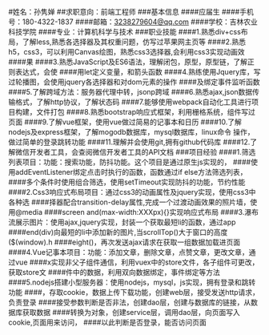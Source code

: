 #姓名：孙隽婵
##求职意向：前端工程师
###基本信息
####应届生
####手机号：180-4322-1837
####邮箱：3238279604@qq.com
####学校：吉林农业科技学院
####专业：计算机科学与技术
###职业技能
####1.熟悉div+css布局，了解less,熟悉各选择器及其权重问题，仿写过苹果网主页等
####2.熟悉h5，css3，可以利用Canvas绘图，熟悉css3选择器,会利用css3实现动画效
####果
####3.熟悉JavaScript及ES6语法，理解闭包，原型，原型链，了解正则表达式，会使
####用let定义变量，和箭头函数
####4.熟练使用Jquery库，写过轮播图，会使用jquery各选择器和对dom元素的操作
####及绑定事件监听函数
####5.了解跨域方法：服务器代理中转，jsonp跨域
####6.熟悉ajax,json数据传输格式，了解http协议，了解状态码
####7.能够使用webpack自动化工具进行项目构建，文件打包
####8.熟悉bootstrap响应式框架，利用栅格系统，组件写过页面
####9.了解vue框架，使用vue做过简易的记事本和日历
####10.了解nodejs及express框架，了解mogodb数据库，mysql数据库，linux命令
操作，做过简单的登录跳转功能
####11.理解并会使用git,拥有github代码库
####12.了解微信开发者工具，会查阅微信开发者工具的API文档
###项目经验
####1.筛选列表项目：功能：搜索功能，防抖功能。这个项目是通过原生js实现的，
####使用addEventListener绑定点击时执行的函数，函数通过if else方法筛选列表，
####多个条件时使用组合筛选，使用setTimeout实现防抖的功能，节约性能
####2.Css3响应式布局项目：通过css3的动画属性及jquery实现，使用css3中各种选
####择器配合transition-delay属性,完成一个过渡动画效果的照片墙，使用@media
####screen and(max-width:XXXpx){}实现响应式布局
####3.瀑布流展示图片：使用ajax,jquery实现，封装一个获取最短li的函数，通过app
####end(div)向最短的li中添加新的图片,当scrollTop()大于窗口的高度($(window).h
####eight()，再次发送ajax请求在获取一组数据加载进页面
####4.Vue记事本项目：功能：添加文章，删除文章，点赞文章，更改文章，通过vue
####x实现非父子组件通信，利用vuex中的store文件，各子组件可更改，获取store文
####件中的数据，利用双向数据绑定，事件绑定等方法
####5.nodejs搭建小型服务器：使用nodejs，mysql，js实现，拥有登录和跳转功能
####，存取cookie，数据上传下载功能，创建web层，接受发送http请求，负责登录
####接受参数判断是否非法，创建dao层，创建与数据库的链接，从数据库获取数据
####转换为对象，创建service层，调用dao层，向页面写入cookie,页面用来访问，
####以此判断是否登录，能否访问页面
